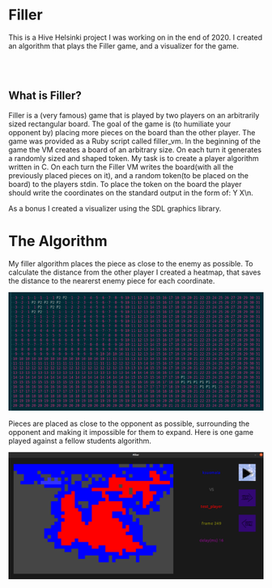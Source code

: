 
<html>
<h1>Filler</h1>
<p>This is a Hive Helsinki project I was working on in the end of 2020. I created an algorithm that plays the Filler game, and a visualizer for the game.</p>
<br />
<br />

<h2>What is Filler?</h2>
<p>Filler is a (very famous) game that is played by two players on an arbitrarily sized rectangular board. The goal of the game is (to humiliate your opponent by) placing more pieces on the board than the other player. The game was provided as a Ruby script called filler_vm. In the beginning of the game the VM creates a board of an arbitrary size. On each turn it generates a randomly sized and shaped token. My task is to create a player algorithm written in C. On each turn the Filler VM writes the board(with all the previously placed pieces on it), and a random token(to be placed on the board) to the players stdin. To place the token on the board the player should write the coordinates on the standard output in the form of: Y X\n. 

As a bonus I created a visualizer using the SDL graphics library.</p>
</html>

<html><h1>The Algorithm</h1></html>
      My filler algorithm places the piece as close to the enemy as possible. To calculate the distance from the other player I created a heatmap, that saves the       distance to the nearerst enemy piece for each coordinate.
      
![heatmap](https://github.com/ksuomala/filler/blob/master/images/heatmap.png)

Pieces are placed as close to the opponent as possible, surrounding the opponent and making it impossible for them to expand. Here is one game played against a fellow students algorithm.

![visualizer.png](https://github.com/ksuomala/filler/blob/master/images/visualizer.png)
